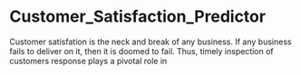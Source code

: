 # Customer_Satisfaction_Predictor

Customer satisfation is the neck and break of any business. If any business fails to deliver on it, then it is doomed to fail. Thus, timely inspection of customers response plays a pivotal role in 
